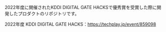 2022年度に開催されたKDDI DIGITAL GATE HACKSで優秀賞を受賞した際に開発したプロダクトのリポジトリです。

2022年度 KDDI DIGITAL GATE HACKS：https://techplay.jp/event/859098
